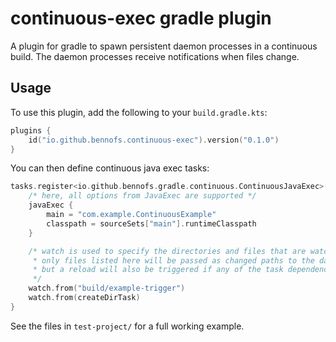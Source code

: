 # continuous-exec gradle plugin

A plugin for gradle to spawn persistent daemon processes in a continuous build. 
The daemon processes receive notifications when files change.

## Usage

To use this plugin, add the following to your `build.gradle.kts`:

```kotlin
plugins {
    id("io.github.bennofs.continuous-exec").version("0.1.0")
}
```

You can then define continuous java exec tasks:

```kotlin
tasks.register<io.github.bennofs.gradle.continuous.ContinuousJavaExec>("example") {
    /* here, all options from JavaExec are supported */
    javaExec {
        main = "com.example.ContinuousExample"
        classpath = sourceSets["main"].runtimeClasspath
    }

    /* watch is used to specify the directories and files that are watched for changes
     * only files listed here will be passed as changed paths to the daemon process,
     * but a reload will also be triggered if any of the task dependencies change.
     */
    watch.from("build/example-trigger")
    watch.from(createDirTask)
}
```

See the files in `test-project/` for a full working example.